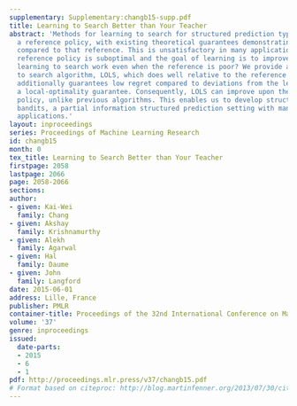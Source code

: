 ```yaml
---
supplementary: Supplementary:changb15-supp.pdf
title: Learning to Search Better than Your Teacher
abstract: 'Methods for learning to search for structured prediction typically imitate
  a reference policy, with existing theoretical guarantees demonstrating low regret
  compared to that reference. This is unsatisfactory in many applications where the
  reference policy is suboptimal and the goal of learning is to improve upon it. Can
  learning to search work even when the reference is poor? We provide a new learning
  to search algorithm, LOLS, which does well relative to the reference policy, but
  additionally guarantees low regret compared to deviations from the learned policy:
  a local-optimality guarantee. Consequently, LOLS can improve upon the reference
  policy, unlike previous algorithms. This enables us to develop structured contextual
  bandits, a partial information structured prediction setting with many potential
  applications.'
layout: inproceedings
series: Proceedings of Machine Learning Research
id: changb15
month: 0
tex_title: Learning to Search Better than Your Teacher
firstpage: 2058
lastpage: 2066
page: 2058-2066
sections: 
author:
- given: Kai-Wei
  family: Chang
- given: Akshay
  family: Krishnamurthy
- given: Alekh
  family: Agarwal
- given: Hal
  family: Daume
- given: John
  family: Langford
date: 2015-06-01
address: Lille, France
publisher: PMLR
container-title: Proceedings of the 32nd International Conference on Machine Learning
volume: '37'
genre: inproceedings
issued:
  date-parts:
  - 2015
  - 6
  - 1
pdf: http://proceedings.mlr.press/v37/changb15.pdf
# Format based on citeproc: http://blog.martinfenner.org/2013/07/30/citeproc-yaml-for-bibliographies/
---
```

